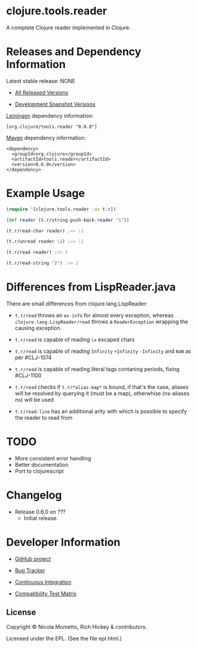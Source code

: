 clojure.tools.reader
========================================

A complete Clojure reader implemented in Clojure.

Releases and Dependency Information
========================================

Latest stable release: NONE

* [All Released Versions](http://search.maven.org/#search%7Cgav%7C1%7Cg%3A%22org.clojure%22%20AND%20a%3A%22tools.reader%22)

* [Development Snapshot Versions](https://oss.sonatype.org/index.html#nexus-search;gav%7Eorg.clojure%7Etools.reader%7E%7E%7E)

[Leiningen](https://github.com/technomancy/leiningen) dependency information:

    [org.clojure/tools.reader "0.6.0"]

[Maven](http://maven.apache.org/) dependency information:

    <dependency>
      <groupId>org.clojure</groupId>
      <artifactId>tools.reader</artifactId>
      <version>0.6.0</version>
    </dependency>

Example Usage
========================================

```clojure
(require '[clojure.tools.reader :as t.r])

(def reader (t.r/string-push-back-reader "1"))

(t.r/read-char reader) ;=> \1

(t.r/unread reader \1) ;=> \1

(t.r/read reader) ;=> 1

(t.r/read-string "2") ;=> 2
```

Differences from LispReader.java
========================================

There are small differences from clojure.lang.LispReader:

* `t.r/read` throws an `ex-info` for almost every exception, whereas `clojure.lang.LispReader/read` throws a `ReaderException` wrapping the causing exception.

* `t.r/read` is capable of reading `\x` escaped chars

* `t.r/read` is capable of reading `Infinity` `+Infinity` `-Infinity` and `NaN` as per #CLJ-1074

* `t.r/read` is capable of reading literal tags contaning periods, fixing #CLJ-1100

* `t.r/read` checks if `t.r/*alias-map*` is bound, if that's the case, aliases will be resolved by querying it (must be a map), otherwhise (ns-aliases *ns*) will be used

* `t.r/read-line` has an additional arity with which is possible to specify the reader to read from

TODO
========================================

- More consistent error handling
- Better documentation
- Port to clojurescript

Changelog
========================================

* Release 0.6.0 on ???
  * Initial release.

Developer Information
========================================

* [GitHub project](https://github.com/clojure/tools.reader)

* [Bug Tracker](http://dev.clojure.org/jira/browse/TRDR)

* [Continuous Integration](http://build.clojure.org/job/tools.reader/)

* [Compatibility Test Matrix](http://build.clojure.org/job/tools.reader-test-matrix/)

## License

Copyright © Nicola Mometto, Rich Hickey & contributors.

Licensed under the EPL. (See the file epl.html.)
